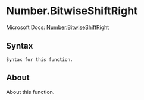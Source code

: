 ---
---

# Number.BitwiseShiftRight

Microsoft Docs: [Number.BitwiseShiftRight](https://docs.microsoft.com/en-us/powerquery-m/number-bitwiseshiftright)

## Syntax

```powerquery-m
Syntax for this function.
```

## About

About this function.

